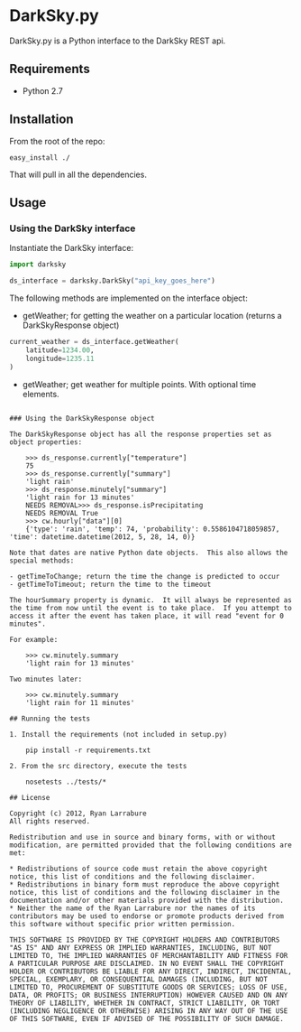 # DarkSky.py

DarkSky.py is a Python interface to the DarkSky REST api.

## Requirements

- Python 2.7

## Installation

From the root of the repo:

    easy_install ./

That will pull in all the dependencies.


## Usage

### Using the DarkSky interface

Instantiate the DarkSky interface:

```python
import darksky

ds_interface = darksky.DarkSky("api_key_goes_here")
```

The following methods are implemented on the interface object:

- getWeather; for getting the weather on a particular location (returns a DarkSkyResponse object)

```python
current_weather = ds_interface.getWeather(
    latitude=1234.00,
    longitude=1235.11
)
```

- getWeather; get weather for multiple points. With optional time elements.

```

### Using the DarkSkyResponse object

The DarkSkyResponse object has all the response properties set as object properties:

    >>> ds_response.currently["temperature"]
    75
    >>> ds_response.currently["summary"]
    'light rain'
    >>> ds_response.minutely["summary"]
    'light rain for 13 minutes'
    NEEDS REMOVAL>>> ds_response.isPrecipitating
    NEEDS REMOVAL True
    >>> cw.hourly["data"][0]
    {'type': 'rain', 'temp': 74, 'probability': 0.5586104718059857, 'time': datetime.datetime(2012, 5, 28, 14, 0)}

Note that dates are native Python date objects.  This also allows the special methods:

- getTimeToChange; return the time the change is predicted to occur
- getTimeToTimeout; return the time to the timeout

The hourSummary property is dynamic.  It will always be represented as the time from now until the event is to take place.  If you attempt to access it after the event has taken place, it will read "event for 0 minutes".

For example:

    >>> cw.minutely.summary
    'light rain for 13 minutes'

Two minutes later:

    >>> cw.minutely.summary
    'light rain for 11 minutes'

## Running the tests

1. Install the requirements (not included in setup.py)

    pip install -r requirements.txt

2. From the src directory, execute the tests

    nosetests ../tests/*

## License

Copyright (c) 2012, Ryan Larrabure
All rights reserved.

Redistribution and use in source and binary forms, with or without modification, are permitted provided that the following conditions are met:

* Redistributions of source code must retain the above copyright notice, this list of conditions and the following disclaimer.
* Redistributions in binary form must reproduce the above copyright notice, this list of conditions and the following disclaimer in the documentation and/or other materials provided with the distribution.
* Neither the name of the Ryan Larrabure nor the names of its contributors may be used to endorse or promote products derived from this software without specific prior written permission.

THIS SOFTWARE IS PROVIDED BY THE COPYRIGHT HOLDERS AND CONTRIBUTORS "AS IS" AND ANY EXPRESS OR IMPLIED WARRANTIES, INCLUDING, BUT NOT LIMITED TO, THE IMPLIED WARRANTIES OF MERCHANTABILITY AND FITNESS FOR A PARTICULAR PURPOSE ARE DISCLAIMED. IN NO EVENT SHALL THE COPYRIGHT HOLDER OR CONTRIBUTORS BE LIABLE FOR ANY DIRECT, INDIRECT, INCIDENTAL, SPECIAL, EXEMPLARY, OR CONSEQUENTIAL DAMAGES (INCLUDING, BUT NOT LIMITED TO, PROCUREMENT OF SUBSTITUTE GOODS OR SERVICES; LOSS OF USE, DATA, OR PROFITS; OR BUSINESS INTERRUPTION) HOWEVER CAUSED AND ON ANY THEORY OF LIABILITY, WHETHER IN CONTRACT, STRICT LIABILITY, OR TORT (INCLUDING NEGLIGENCE OR OTHERWISE) ARISING IN ANY WAY OUT OF THE USE OF THIS SOFTWARE, EVEN IF ADVISED OF THE POSSIBILITY OF SUCH DAMAGE.

